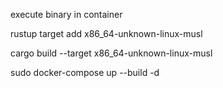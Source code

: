 execute binary in container

rustup target add x86_64-unknown-linux-musl

cargo build --target x86_64-unknown-linux-musl

sudo docker-compose up --build -d